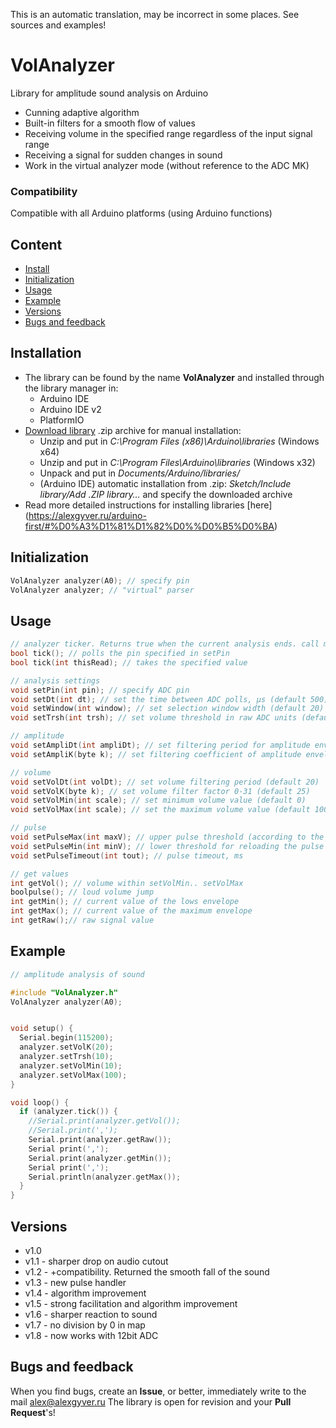 This is an automatic translation, may be incorrect in some places. See sources and examples!

# VolAnalyzer
Library for amplitude sound analysis on Arduino
- Cunning adaptive algorithm
- Built-in filters for a smooth flow of values
- Receiving volume in the specified range regardless of the input signal range
- Receiving a signal for sudden changes in sound
- Work in the virtual analyzer mode (without reference to the ADC MK)

### Compatibility
Compatible with all Arduino platforms (using Arduino functions)

## Content
- [Install](#install)
- [Initialization](#init)
- [Usage](#usage)
- [Example](#example)
- [Versions](#versions)
- [Bugs and feedback](#feedback)

<a id="install"></a>
## Installation
- The library can be found by the name **VolAnalyzer** and installed through the library manager in:
    - Arduino IDE
    - Arduino IDE v2
    - PlatformIO
- [Download library](https://github.com/GyverLibs/VolAnalyzer/archive/refs/heads/main.zip) .zip archive for manual installation:
    - Unzip and put in *C:\Program Files (x86)\Arduino\libraries* (Windows x64)
    - Unzip and put in *C:\Program Files\Arduino\libraries* (Windows x32)
    - Unpack and put in *Documents/Arduino/libraries/*
    - (Arduino IDE) automatic installation from .zip: *Sketch/Include library/Add .ZIP library…* and specify the downloaded archive
- Read more detailed instructions for installing libraries [here] (https://alexgyver.ru/arduino-first/#%D0%A3%D1%81%D1%82%D0%%D0%B5%D0%BA)

<a id="init"></a>
## Initialization
```cpp
VolAnalyzer analyzer(A0); // specify pin
VolAnalyzer analyzer; // "virtual" parser
```

<a id="usage"></a>
## Usage
```cpp
// analyzer ticker. Returns true when the current analysis ends. call more often
bool tick(); // polls the pin specified in setPin
bool tick(int thisRead); // takes the specified value

// analysis settings
void setPin(int pin); // specify ADC pin
void setDt(int dt); // set the time between ADC polls, µs (default 500)
void setWindow(int window); // set selection window width (default 20)
void setTrsh(int trsh); // set volume threshold in raw ADC units (default 40)

// amplitude
void setAmpliDt(int ampliDt); // set filtering period for amplitude envelopes, ms (default 150)
void setAmpliK(byte k); // set filtering coefficient of amplitude envelopes 0-31 (default 30)

// volume
void setVolDt(int volDt); // set volume filtering period (default 20)
void setVolK(byte k); // set volume filter factor 0-31 (default 25)
void setVolMin(int scale); // set minimum volume value (default 0)
void setVolMax(int ​​scale); // set the maximum volume value (default 100)

// pulse
void setPulseMax(int ​​maxV); // upper pulse threshold (according to the volume scale)
void setPulseMin(int minV); // lower threshold for reloading the pulse (according to the volume scale)
void setPulseTimeout(int tout); // pulse timeout, ms

// get values
int getVol(); // volume within setVolMin.. setVolMax
boolpulse(); // loud volume jump
int getMin(); // current value of the lows envelope
int getMax(); // current value of the maximum envelope
int getRaw();// raw signal value
```

<a id="example"></a>
## Example
```cpp
// amplitude analysis of sound

#include "VolAnalyzer.h"
VolAnalyzer analyzer(A0);


void setup() {
  Serial.begin(115200);
  analyzer.setVolK(20);
  analyzer.setTrsh(10);
  analyzer.setVolMin(10);
  analyzer.setVolMax(100);
}

void loop() {
  if (analyzer.tick()) {
    //Serial.print(analyzer.getVol());
    //Serial.print(',');
    Serial.print(analyzer.getRaw());
    Serial print(',');
    Serial.print(analyzer.getMin());
    Serial print(',');
    Serial.println(analyzer.getMax());
  }
}
```

<a id="versions"></a>
## Versions
- v1.0
- v1.1 - sharper drop on audio cutout
- v1.2 - +compatibility. Returned the smooth fall of the sound
- v1.3 - new pulse handler
- v1.4 - algorithm improvement
- v1.5 - strong facilitation and algorithm improvement
- v1.6 - sharper reaction to sound
- v1.7 - no division by 0 in map
- v1.8 - now works with 12bit ADC

<a id="feedback"></a>
## Bugs and feedback
When you find bugs, create an **Issue**, or better, immediately write to the mail [alex@alexgyver.ru](mailto:alex@alexgyver.ru)
The library is open for revision and your **Pull Request**'s!